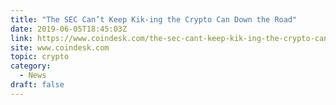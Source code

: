 ```yaml
---
title: "The SEC Can’t Keep Kik-ing the Crypto Can Down the Road"
date: 2019-06-05T18:45:03Z
link: https://www.coindesk.com/the-sec-cant-keep-kik-ing-the-crypto-can-down-the-road?utm_medium=RSS&utm_source=hune
site: www.coindesk.com
topic: crypto
category:
  - News
draft: false
---
```

